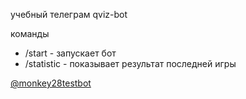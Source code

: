 учебный телеграм qviz-bot

команды  
- /start - запускает бот  
- /statistic - показывает результат последней игры

[@monkey28testbot](https://t.me/monkey28testbot)